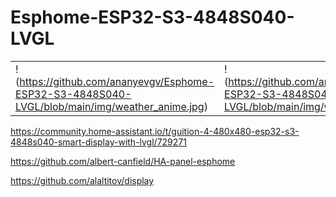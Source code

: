 # Esphome-ESP32-S3-4848S040-LVGL 
|                                                            |                                                           | 
|------------------------------------------------------------|-----------------------------------------------------------|
|  !(https://github.com/ananyevgv/Esphome-ESP32-S3-4848S040-LVGL/blob/main/img/weather_anime.jpg) |  !(https://github.com/ananyevgv/Esphome-ESP32-S3-4848S040-LVGL/blob/main/img/weather.jpg) | 



https://community.home-assistant.io/t/guition-4-480x480-esp32-s3-4848s040-smart-display-with-lvgl/729271

https://github.com/albert-canfield/HA-panel-esphome

https://github.com/alaltitov/display
